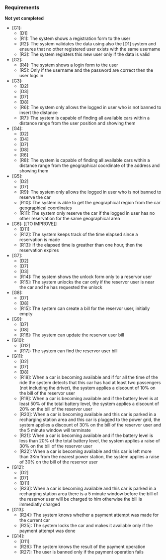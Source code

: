 ### Requirements
**Not yet completed**
* [G1]:
	- [D1]
	- [R1]: The system shows a registration form to the user
	- [R2]: The system validates the data using also the [D1] system and ensures that no other registered user exists with the same username
	- [R3]: The system registers this new user only if the data is valid
* [G2]:
	- [R4]: The system shows a login form to the user
	- [R5]: Only if the username and the password are correct then the user logs in
* [G3]:
	- [D2]
	- [D3]
	- [D7]
	- [D8]
	- [R6]: The system only allows the logged in user who is not banned to insert the distance
	- [R7]: The system is capable of finding all available cars within a distance range from the user position and showing them
* [G4]:
	- [D2]
	- [D4]
	- [D7]
	- [D8]
	- [R6]
	- [R8]: The system is capable of finding all available cars within a distance range from the geographical coordinate of the address and showing them
* [G5]:
	- [D2]
	- [D7]
	- [R9]: The system only allows the logged in user who is not banned to reserve the car
	- [R10]: The system is able to get the geographical region from the car geographical coordinates
	- [R11]: The system only reserve the car if the logged in user has no other reservation for the same geographical area
* [G6]: [[TO IMPROVE]]
	- [D11]
	- [R12]: The system keeps track of the time elapsed since a reservation is made
	- [R13]: If the elapsed time is greather than one hour, then the reservation expires
* [G7]:
	- [D2]
	- [D7]
	- [D3]
	- [R14]: The system shows the unlock form only to a reservor user
	- [R15]: The system unlocks the car only if the reservor user is near the car and he has requested the unlock
* [G8]:
	- [D7]
	- [D8]
	- [R15]: The system can create a bill for the reservor user, initially empty
* [G9]:
	- [D7]
	- [D8]
	- [R16]: The system can update the reservor user bill
* [G10]:
	- [D12]
	- [R17]: The system can find the reservor user bill
* [G11]:
	- [D2]
	- [D7]
	- [D8]
	- [R18]: When a car is becoming available and if for all the time of the ride the system detects that this car has had at least two passengers (not including the driver), the system applies a discount of 10% on the bill of the reservor user  
	- [R19]: When a car is becoming available and if the battery level is at least 50% of the total battery level, the system applies a discount of 20% on the bill of the reservor user
	- [R20]: When a car is becoming available and this car is parked in a recharging station area and this car is plugged to the power grid, the system applies a discount of 30% on the bill of the reservor user and the 5 minute window will terminate
	- [R21]: When a car is becoming available and if the battery level is less than 20% of the total battery level, the system applies a raise of 30% on the bill of the reservor user
	- [R22]: When a car is becoming available and this car is left more than 3Km from the nearest power station, the system applies a raise of 30% on the bill of the reservor user
* [G12]:
	- [D2]
	- [D7]
	- [D11]
	- [R23]: When a car is becoming available and this car is parked in a recharging station area there is a 5 minute window before the bill of the reservor user will be charged to him otherwise the bill is immediatly charged
* [G13]:
	- [R24]: The system knows whether a payment attempt was made for the current car
	- [R25]: The system locks the car and makes it available only if the payment attempt was done
* [G14]:
	- [D11]
	- [R26]: The system knows the result of the payment operation
	- [R27]: The user is banned only if the payment operation fails